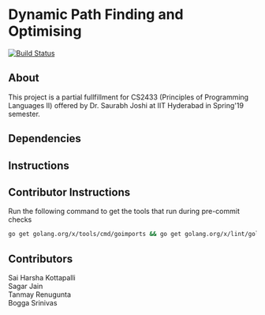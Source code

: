 # Dynamic Path Finding and Optimising
[![Build Status](http://ec2-54-167-230-179.compute-1.amazonaws.com:8080/buildStatus/icon?job=Concurrency/master)](http://ec2-54-167-230-179.compute-1.amazonaws.com:8080/job/Concurrency/job/master/)
## About

This project is a partial fullfillment for CS2433 (Principles of Programming Languages II) offered by Dr. Saurabh Joshi at IIT Hyderabad in Spring'19 semester.

## Dependencies

## Instructions


## Contributor Instructions

Run the following command to get the tools that run during pre-commit checks

```bash
go get golang.org/x/tools/cmd/goimports && go get golang.org/x/lint/golint && git config core.hooksPath .githooks
```
## Contributors

Sai Harsha Kottapalli  
Sagar Jain  
Tanmay Renugunta  
Bogga Srinivas
